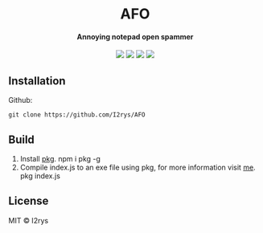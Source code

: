 <h1 align="center">AFO</h1>
<h4 align="center">Annoying notepad open spammer</h4>
<p align="center">
	<a href="https://github.com/I2rys/AFO/blob/main/LICENSE"><img src="https://img.shields.io/github/license/I2rys/AFO?style=flat-square"></img></a>
	<a href="https://github.com/I2rys/AFO"><img src="https://bettercodehub.com/edge/badge/I2rys/AFO?branch=main"></a>
	<a href="https://github.com/I2rys/AFO/issues"><img src="https://img.shields.io/github/issues/I2rys/AFO.svg"></img></a>
	<a href="https://nodejs.org/"><img src="https://img.shields.io/badge/-Nodejs-green?style=flat-square&logo=Node.js"></img></a>
</p>


## Installation
Github:

    git clone https://github.com/I2rys/AFO

## Build
 1. Install [pkg](https://www.npmjs.com/package/pkg).
    npm i pkg -g
 2. Compile index.js to an exe file using pkg, for more information visit [me](https://www.npmjs.com/package/pkg).
    pkg index.js

## License
MIT © I2rys

